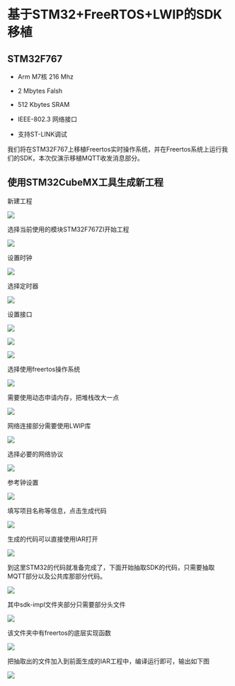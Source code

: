 # 基于STM32+FreeRTOS+LWIP的SDK移植

## STM32F767

* Arm M7核 216 Mhz

* 2 Mbytes Falsh

* 512 Kbytes SRAM 

* IEEE-802.3 网络接口

* 支持ST-LINK调试

我们将在STM32F767上移植Freertos实时操作系统，并在Freertos系统上运行我们的SDK，本次仅演示移植MQTT收发消息部分。

## 使用STM32CubeMX工具生成新工程

新建工程

![](../../images/STM32新建工程.png)

选择当前使用的模块STM32F767ZI开始工程

![](../../images/STM32选择芯片.png)

设置时钟

![](../../images/SYS设置时钟.png)

选择定时器

![](../../images/SYS选择定时器.png)

设置接口

![](../../images/Connect设置网络.png)

![](../../images/connect设置调试串口.png)

![](../../images/connect设置USB.png)

选择使用freertos操作系统

![](../../images/操作系统freertos.png)

需要使用动态申请内存，把堆栈改大一点

![](../../images/操作系统动态申请内存.png)

网络连接部分需要使用LWIP库

![](../../images/使能LWIP.png)

选择必要的网络协议

![](../../images/协议选择.png)

参考钟设置

![](../../images/时钟选择.png)

填写项目名称等信息，点击生成代码

![](../../images/填写项目信息.png)

生成的代码可以直接使用IAR打开

![](../../images/打开工程.png)

到这里STM32的代码就准备完成了，下面开始抽取SDK的代码，只需要抽取MQTT部分以及公共库那部分代码。

![](../../images/MQTT抽取代码.png)

其中sdk-impl文件夹部分只需要部分头文件

![](../../images/sdk-impl部分.png)

该文件夹中有freertos的底层实现函数

![](../../images/MQTT抽取代码操作系统部分.png)

把抽取出的文件加入到前面生成的IAR工程中，编译运行即可，输出如下图

![](../../images/打印输出.png)